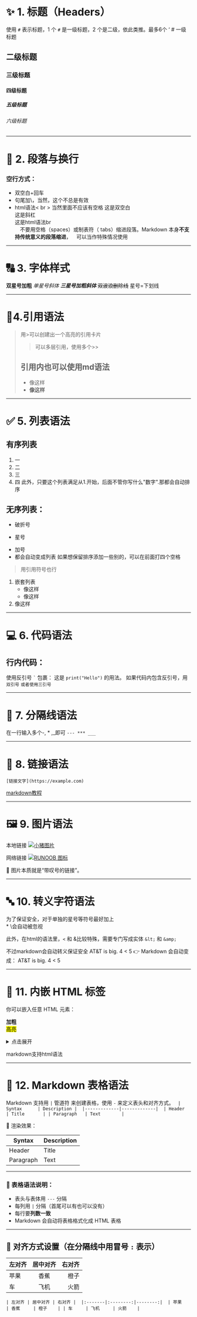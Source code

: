 # ✨ 1. 标题（Headers）

使用 `#` 表示标题，1 个 `#` 是一级标题，2 个是二级，依此类推。最多6个
‘ # 一级标题 
## 二级标题 
### 三级标题
#### 四级标题
##### 五级标题
###### 六级标题
---

# 📄 2. 段落与换行

### 空行方式：
- 双空白+回车
- 句尾加\，当然，这个不总是有效
-  html语法< br > 当然里面不应该有空格
这是双空白  
这是斜杠\
这是html语法br<br>
&emsp;不要用空格（spaces）或制表符（ tabs）缩进段落。Markdown 本身**不支持传统意义的段落缩进**，&emsp;可以当作特殊情况使用

---

# 🔠 3. 字体样式

**双星号加粗** 
*单星号斜体* 
***三星号加粗斜体*** 
~~双波浪删除线~~ 
星号=下划线

---

# 📢4.引用语法

> 用>可以创建出一个高亮的引用卡片
> > 可以多层引用，使用多个>>
> ## 引用内也可以使用md语法
> - 像这样
> - **像这样**

---

# ✅ 5. 列表语法
## 有序列表
1. 一
2. 二
3. 三
4. 四
此外，只要这个列表满足从1.开始，后面不管你写什么"数字".那都会自动排序

## 无序列表：
- 破折号
* 星号
+ 加号
+ 都会自动变成列表
    如果想保留排序添加一些别的，可以在前面打四个空格
> 用引用符号也行

1. 嵌套列表
    - 像这样
    - 像这样
2. 像这样

---

# 💻 6. 代码语法

## 行内代码：

使用反引号 `` ` `` 包裹：
这是 `print("Hello")` 的用法。
如果代码内包含反引号，用
``双引号``
```或者使用三引号 ```

---

# 🔻 7. 分隔线语法

在一行输入多个-, * ,_即可
`--- *** ___`

---

# 🔗 8. 链接语法


`[链接文字](https://example.com)`

[markdown教程](https://markdown.com.cn/)


---

# 🖼️ 9. 图片语法


本地链接
[![小猪图片](.\pict\pig.jpg "小猪" )](https://www.google.com/search?newwindow=1&sca_esv=49266cf56d93934f&sxsrf=AE3TifMiVBoxiiBNHQKyy7kf0FoESSn8Wg:1753423127413&q=%E5%B0%8F%E7%8C%AA&udm=2&fbs=AIIjpHyUpTfRVK7rDoqlzWEDmpyV0ik-IFrYG35KMbRhURnOYjotTZXM-wzUQk0zctqhoqM3mwYKtkdMMy5ehZjlthVlVhLSXBuy3mObBFmzM6MavOxLnGy951i8TkHbgq31-fcIyhWywchyillMZKKZkJqaW0Wv9ARs-s1Ob3nP_czB6t5WyO0XIufGIPAi8r-ds963VumAFvGDluD38pIntBgixNH8-_i_vFKsEI2mVoEvo42VGc03P7w8JNOmT2EXFDhAVPNO&sa=X&ved=2ahUKEwj15pmVqteOAxVFm68BHUYLAdEQtKgLKAF6BAgfEAE&biw=998&bih=470&dpr=1.25)

网络链接
[![RUNOOB 图标](https://static.jyshare.com/images/runoob-logo.png)](https://www.runoob.com/markdown/md-image.html)


🧠 图片本质就是“带叹号的链接”。

---

# 🔤 10. 转义字符语法

为了保证安全，对于单独的星号等符号最好加上\
\* \会自动被忽视

此外，在html的语法里，`<` 和 &比较特殊，需要专门写成实体
`&lt;` 和 `&amp;`

不过markdown会自动转义保证安全
AT&T is big.
4 < 5
👉 Markdown 会自动变成：
AT&amp;T is big.
4 &lt; 5

---

# 🧱 11. 内嵌 HTML 标签

你可以嵌入任意 HTML 元素：

<b>加粗</b>  
<mark>高亮</mark> <details><summary>点击展开</summary>隐藏内容</details>

markdown支持html语法

---

# 🧾 12. Markdown 表格语法

Markdown 支持用 `|` 管道符 来创建表格，使用 `-` 来定义表头和对齐方式。
`
| Syntax      | Description | 
|-------------|-------------| 
| Header      | Title       |
| Paragraph   | Text        |`

🧠 渲染效果：

| Syntax    | Description |
| --------- | ----------- |
| Header    | Title       |
| Paragraph | Text        |

---

### 📌 表格语法说明：

- 表头与表体用 `---` 分隔
- 每列用 `|` 分隔（首尾可以有也可以没有）
- 每行要**列数一致**
- Markdown 会自动将表格格式化成 HTML 表格

---

## 📐 对齐方式设置（在分隔线中用冒号 `:` 表示）

| 左对齐 | 居中对齐 | 右对齐 |
| :-- | :--: | --: |
| 苹果  |  香蕉  |  橙子 |
| 车   |  飞机  |  火箭 |

`| 左对齐 | 居中对齐 | 右对齐 | 
|:-------|:--------:|--------:| 
| 苹果   | 香蕉     | 橙子    |
| 车     | 飞机     | 火箭    |`
